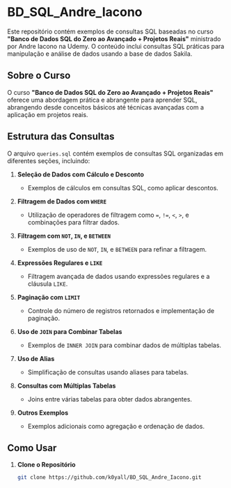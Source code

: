 # BD_SQL_Andre_Iacono

Este repositório contém exemplos de consultas SQL baseadas no curso **"Banco de Dados SQL do Zero ao Avançado + Projetos Reais"** ministrado por Andre Iacono na Udemy. O conteúdo inclui consultas SQL práticas para manipulação e análise de dados usando a base de dados Sakila.

## Sobre o Curso

O curso **"Banco de Dados SQL do Zero ao Avançado + Projetos Reais"** oferece uma abordagem prática e abrangente para aprender SQL, abrangendo desde conceitos básicos até técnicas avançadas com a aplicação em projetos reais.

## Estrutura das Consultas

O arquivo `queries.sql` contém exemplos de consultas SQL organizadas em diferentes seções, incluindo:

1. **Seleção de Dados com Cálculo e Desconto**
   - Exemplos de cálculos em consultas SQL, como aplicar descontos.

2. **Filtragem de Dados com `WHERE`**
   - Utilização de operadores de filtragem como `=`, `!=`, `<`, `>`, e combinações para filtrar dados.

3. **Filtragem com `NOT`, `IN`, e `BETWEEN`**
   - Exemplos de uso de `NOT`, `IN`, e `BETWEEN` para refinar a filtragem.

4. **Expressões Regulares e `LIKE`**
   - Filtragem avançada de dados usando expressões regulares e a cláusula `LIKE`.

5. **Paginação com `LIMIT`**
   - Controle do número de registros retornados e implementação de paginação.

6. **Uso de `JOIN` para Combinar Tabelas**
   - Exemplos de `INNER JOIN` para combinar dados de múltiplas tabelas.

7. **Uso de Alias**
   - Simplificação de consultas usando aliases para tabelas.

8. **Consultas com Múltiplas Tabelas**
   - Joins entre várias tabelas para obter dados abrangentes.

9. **Outros Exemplos**
   - Exemplos adicionais como agregação e ordenação de dados.

## Como Usar

1. **Clone o Repositório**
   ```bash
   git clone https://github.com/k0yall/BD_SQL_Andre_Iacono.git
